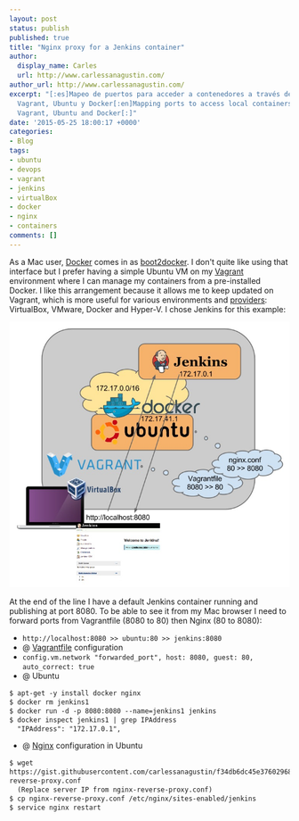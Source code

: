 ```yaml
---
layout: post
status: publish
published: true
title: "Nginx proxy for a Jenkins container"
author:
  display_name: Carles
  url: http://www.carlessanagustin.com/
author_url: http://www.carlessanagustin.com/
excerpt: "[:es]Mapeo de puertos para acceder a contenedores a través de VirtualBox,
  Vagrant, Ubuntu y Docker[:en]Mapping ports to access local containers through VirtualBox,
  Vagrant, Ubuntu and Docker[:]"
date: '2015-05-25 18:00:17 +0000'
categories:
- Blog
tags:
- ubuntu
- devops
- vagrant
- jenkins
- virtualBox
- docker
- nginx
- containers
comments: []
---
```

As a Mac user, [Docker](https://www.docker.com/) comes in as [boot2docker](https://docs.docker.com/installation/mac/). I don't quite like using that interface but I prefer having a simple Ubuntu VM on my [Vagrant](https://www.vagrantup.com/) environment where I can manage my containers from a pre-installed Docker. I like this arrangement because it allows me to keep updated on Vagrant, which is more useful for various environments and [providers](https://docs.vagrantup.com/v2/providers/index.html): VirtualBox, VMware, Docker and Hyper-V. I chose Jenkins for this example:

[![vagrant2docker2jenkins](/images/posts/2015/05/vagrant2docker2jenkins.jpg)](/images/posts/2015/05/vagrant2docker2jenkins.jpg)

At the end of the line I have a default Jenkins container running and publishing at port 8080\. To be able to see it from my Mac browser I need to forward ports from Vagrantfile (8080 to 80) then Nginx (80 to 8080):

* `http://localhost:8080 >> ubuntu:80 >> jenkins:8080`
*   @ [Vagrantfile](https://github.com/carlessanagustin/vagrant-bootstrap.shell/blob/master/Vagrantfile) configuration
* `config.vm.network "forwarded_port", host: 8080, guest: 80, auto_correct: true`
*   @ Ubuntu

```shell
$ apt-get -y install docker nginx
$ docker rm jenkins1
$ docker run -d -p 8080:8080 --name=jenkins1 jenkins
$ docker inspect jenkins1 | grep IPAddress
  "IPAddress": "172.17.0.1",
```

*   @ [Nginx](https://gist.github.com/carlessanagustin/f34db6dc45e376029682) configuration in Ubuntu

```shell
$ wget https://gist.githubusercontent.com/carlessanagustin/f34db6dc45e376029682/raw/0622f8f375d4ba68e49350dc941198345c52bbe6/nginx-reverse-proxy.conf
  (Replace server IP from nginx-reverse-proxy.conf)
$ cp nginx-reverse-proxy.conf /etc/nginx/sites-enabled/jenkins
$ service nginx restart
```
